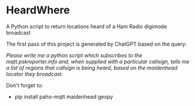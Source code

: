 # HeardWhere
A Python script to return locations heard of a Ham Radio digimode broadcast 

The first pass of this project is generated by ChatGPT based on the query:

_Please write me a python script which subscribes to the mqtt.pskreporter.info and, when supplied with a particular callsign, tells me a list of regions that callsign is being heard, based on the maidenhead locator they broadcast._

Don't forget to:
* pip install paho-mqtt maidenhead geopy

